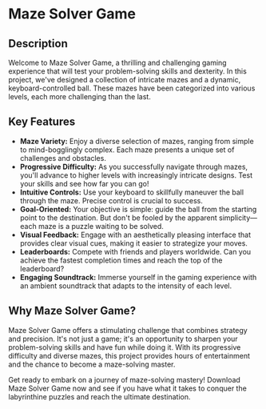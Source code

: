 # Maze Solver Game

## Description
Welcome to Maze Solver Game, a thrilling and challenging gaming experience that will test your problem-solving skills and dexterity. In this project, we've designed a collection of intricate mazes and a dynamic, keyboard-controlled ball. These mazes have been categorized into various levels, each more challenging than the last.

## Key Features
- **Maze Variety:** Enjoy a diverse selection of mazes, ranging from simple to mind-bogglingly complex. Each maze presents a unique set of challenges and obstacles.
- **Progressive Difficulty:** As you successfully navigate through mazes, you'll advance to higher levels with increasingly intricate designs. Test your skills and see how far you can go!
- **Intuitive Controls:** Use your keyboard to skillfully maneuver the ball through the maze. Precise control is crucial to success.
- **Goal-Oriented:** Your objective is simple: guide the ball from the starting point to the destination. But don't be fooled by the apparent simplicity—each maze is a puzzle waiting to be solved.
- **Visual Feedback:** Engage with an aesthetically pleasing interface that provides clear visual cues, making it easier to strategize your moves.
- **Leaderboards:** Compete with friends and players worldwide. Can you achieve the fastest completion times and reach the top of the leaderboard?
- **Engaging Soundtrack:** Immerse yourself in the gaming experience with an ambient soundtrack that adapts to the intensity of each level.

## Why Maze Solver Game?
Maze Solver Game offers a stimulating challenge that combines strategy and precision. It's not just a game; it's an opportunity to sharpen your problem-solving skills and have fun while doing it. With its progressive difficulty and diverse mazes, this project provides hours of entertainment and the chance to become a maze-solving master.

Get ready to embark on a journey of maze-solving mastery! Download Maze Solver Game now and see if you have what it takes to conquer the labyrinthine puzzles and reach the ultimate destination.

